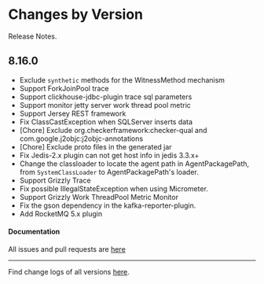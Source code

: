 Changes by Version
==================
Release Notes.

8.16.0
------------------

* Exclude `synthetic` methods for the WitnessMethod mechanism
* Support ForkJoinPool trace
* Support clickhouse-jdbc-plugin trace sql parameters
* Support monitor jetty server work thread pool metric
* Support Jersey REST framework
* Fix ClassCastException when SQLServer inserts data 
* [Chore] Exclude org.checkerframework:checker-qual and com.google.j2objc:j2objc-annotations
* [Chore] Exclude proto files in the generated jar
* Fix Jedis-2.x plugin can not get host info in jedis 3.3.x+
* Change the classloader to locate the agent path in AgentPackagePath, from `SystemClassLoader` to AgentPackagePath's loader.
* Support Grizzly Trace
* Fix possible IllegalStateException when using Micrometer.
* Support Grizzly Work ThreadPool Metric Monitor
* Fix the gson dependency in the kafka-reporter-plugin.
* Add RocketMQ 5.x plugin

#### Documentation


All issues and pull requests are [here](https://github.com/apache/skywalking/milestone/175?closed=1)

------------------
Find change logs of all versions [here](changes).
